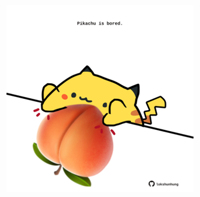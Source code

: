 <!-- built at 26/01/2025, 09:00:44 UTC -->
<p align="center">
  <img width="500" height="500" src="./ReadmeImage.svg">
</p>
